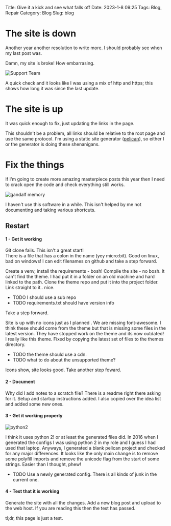 Title: Give it a kick and see what falls off
Date: 2023-1-8 09:25
Tags: Blog, Repair
Category: Blog
Slug: blog

# The site is down

Another year another resolution to write more. I should probably see when my last post was.  

Damn, my site is broke! How embarrasing.

![Support Team]({filename}/images/fixthings/support_team.jpg)

A quick check and it looks like I was using a mix of http and https; this shows how long it was since the last update.

# The site is up

It was quick enough to fix, just updating the links in the page. 

This shouldn't be a problem, all links should be relative to the root page and use the same protocol. I'm using a static site generator ([pelican](https://getpelican.com/)), so either I or the generator is doing these shenanigans.

# Fix the things

If I'm going to create more amazing masterpiece posts this year then I need to crack open the code and check everything still works.

![gandalf memory]({filename}/images/fixthings/gandalf_no_memory.jpg)  

I haven't use this software in a while. This isn't helped by me not documenting and taking various shortcuts. 

## Restart  

#### 1 - Get it working  

Git clone fails. This isn't a great start!  
There is a file that has a colon in the name (yey micro:bit). Good on linux, bad on windows! I can edit filenames on github and take a step forward.

Create a venv, install the requirements - bosh!
Compile the site - no bosh. It can't find the theme. I had put it in a folder on an old machine and hard linked to the path. Clone the theme repo and put it into the project folder. Link straight to it.. nice.

 - TODO I should use a sub repo
 - TODO requirements.txt should have version info

Take a step forward.

Site is up with no icons just as I planned <sad face>. We are missing font-awesome. I think these should come from the theme but that is missing some files in the latest version. They have stopped work on the theme and its now outdated! I really like this theme. Fixed by copying the latest set of files to the themes directory.    

 - TODO the theme should use a cdn.  
 - TODO what to do about the unsupported theme?  

Icons show, site looks good. Take another step foward.

#### 2 - Document  

Why did I add notes to a scratch file? There is a readme right there asking for it. Setup and startup instructions added. I also copied over the idea list and added some new ones.

#### 3 -  Get it working properly  

![python2]({filename}/images/fixthings/python2.jpg)  

I think it uses python 2! or at least the generated files did. In 2016 when I generated the configs I was using python 2 in my role and I guess I had used that laptop. Anyways, I generated a blank pelican project and checked for any major differences. It looks like the only main change is to remove some polyfill imports and remove the unicode flag from the start of some strings. Easier than I thought, phew!

- TODO Use a newly generated config. There is all kinds of junk in the current one.

#### 4 - Test that it is working  
Generate the site with all the changes. Add a new blog post and upload to the web host.
If you are reading this then the test has passed.

tl;dr, this page is just a test.